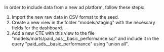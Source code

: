 In order to include data from a new ad platform, follow these steps:
1. Import the new raw data in CSV format to the seed.
2. Create a new view in the folder "models/staging" with the necessary fields for the dashboard.
3. Add a new CTE with this view to the file "models/marts/paid_ads__basic_performance.sql" and include it in the query "paid_ads__basic_performance" using "union all".
